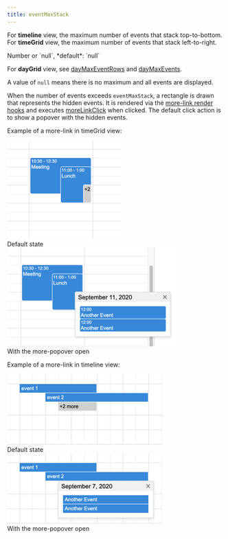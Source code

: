 ```yaml
---
title: eventMaxStack
---
```


For **timeline** view, the maximum number of events that stack top-to-bottom. For **timeGrid** view, the maximum number of events that stack left-to-right.

<div class='spec' markdown='1'>
Number or `null`, *default*: `null`
</div>

For **dayGrid** view, see [dayMaxEventRows](dayMaxEventRows) and [dayMaxEvents](dayMaxEvents).

A value of `null` means there is no maximum and all events are displayed.

When the number of events exceeds `eventMaxStack`, a rectangle is drawn that represents the hidden events. It is rendered via the [more-link render hooks](more-link-render-hooks) and executes [moreLinkClick](moreLinkClick) when clicked. The default click action is to show a popover with the hidden events.

Example of a more-link in timeGrid view:

<div class='split-image'>
  <div style='flex-grow:0'>
    <img
      src='timegrid-more-link-closed.png'
      alt='Screenshot before more-link has been clicked in timegrid view'
      class='bordered-image'
      width='266'
      height='230'
      style='max-width:none !important'
    >
    <div class='image-caption'>
      Default state
    </div>
  </div>
  <div style='flex-grow:0'>
    <img
      src='timegrid-more-link-open.png'
      alt='Screenshot of more-popover open in timegrid view'
      class='bordered-image'
      width='395'
      height='230'
      style='max-width:none !important'
    >
    <div class='image-caption'>
      With the more-popover open
    </div>
  </div>
</div>

Example of a more-link in timeline view:

<div class='split-image'>
  <div style='flex-grow:0'>
    <img
      src='timeline-more-link-closed.png'
      alt='Screenshot before more-link has been clicked in timeline view'
      class='bordered-image'
      width='360'
      height='164'
      style='max-width:none !important'
    >
    <div class='image-caption'>
      Default state
    </div>
  </div>
  <div style='flex-grow:0'>
    <img
      src='timeline-more-link-open.png'
      alt='Screenshot of more-popover open in timeline view'
      class='bordered-image'
      width='360'
      height='164'
      style='max-width:none !important'
    >
    <div class='image-caption'>
      With the more-popover open
    </div>
  </div>
</div>
